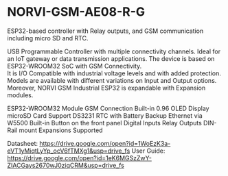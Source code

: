 # NORVI-GSM-AE08-R-G
ESP32-based controller with Relay outputs, and GSM communication including micro SD and RTC. 

USB Programmable Controller with multiple connectivity channels. 
Ideal for an IoT gateway or data transmission applications. 
The device is based on ESP32-WROOM32 SoC with GSM Connectivity.  
It is I/O Compatible with industrial voltage levels and with added protection. 
Models are available with different variations on Input and Output options. 
Moreover, NORVI GSM Industrial ESP32 is expandable with Expansion modules. 

ESP32-WROOM32 Module
GSM Connection
Built-in 0.96 OLED Display
microSD Card Support
DS3231 RTC with Battery Backup
Ethernet via W5500
Built-in Button on the front panel
Digital Inputs
Relay Outputs
DIN-Rail mount
Expansions Supported

Datasheet:   https://drive.google.com/open?id=1WoEzK3a-eVT1yMiqtLyYp_ocV6fTMXg1&usp=drive_fs
User Guide:  https://drive.google.com/open?id=1eK6MGSzZwY-ZIACGays2670wJ0ziqCRM&usp=drive_fs

